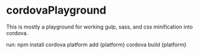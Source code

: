 # cordovaPlayground

This is mostly a playground for working gulp, sass, and css minification into cordova. 

run:
npm install
cordova platform add {platform}
cordova build {platform}
